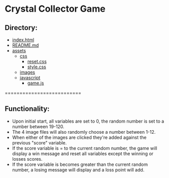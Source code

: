 # Crystal Collector Game

## Directory:

- [index.html](./index.html)
- [README.md](./README.MD)
- [assets](./assets)
    - [css](./assets/css)
        - [reset.css](./assets/css/reset.css)
        - [style.css](./assets/css/style.css)
    - [images](./assets/images)
    - [javascript](./assets/javascript)
        - [game.js](./assets/game.js)

==========================

## Functionality:

* Upon initial start, all variables are set to 0, the random number is set to a number between 19-120.
* The 4 image files will also randomly choose a number between 1-12.
* When either of the images are clicked they're added against the previous "score" variable.
* If the score variable is = to the current random number, the game will display a win message and reset all variables except the winning or losses scores.
* If the score variable is becomes greater than the current random number, a losing message will display and a loss point will add.